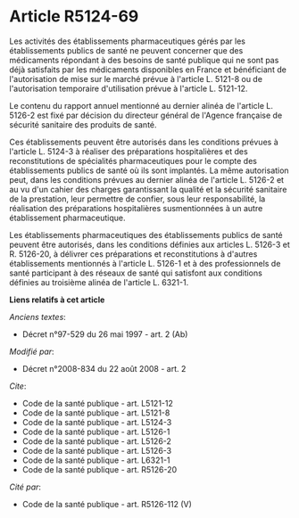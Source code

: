 # Article R5124-69

Les activités des établissements pharmaceutiques gérés par les établissements publics de santé ne peuvent concerner que des
médicaments répondant à des besoins de santé publique qui ne sont pas déjà satisfaits par les médicaments disponibles en
France et bénéficiant de l'autorisation de mise sur le marché prévue à l'article L. 5121-8 ou de l'autorisation temporaire
d'utilisation prévue à l'article L. 5121-12. 

Le contenu du rapport annuel mentionné au dernier alinéa de l'article L. 5126-2 est fixé par décision du directeur général de
l'Agence française de sécurité sanitaire des produits de santé. 

Ces établissements peuvent être autorisés dans les conditions prévues à l'article L. 5124-3 à réaliser des préparations
hospitalières et des reconstitutions de spécialités pharmaceutiques pour le compte des établissements publics de santé où ils
sont implantés. La même autorisation peut, dans les conditions prévues au dernier alinéa de l'article L. 5126-2 et au vu d'un
cahier des charges garantissant la qualité et la sécurité sanitaire de la prestation, leur permettre de confier, sous leur
responsabilité, la réalisation des préparations hospitalières susmentionnées à un autre établissement pharmaceutique. 

Les établissements pharmaceutiques des établissements publics de santé peuvent être autorisés, dans les conditions définies
aux articles L. 5126-3 et R. 5126-20, à délivrer ces préparations et reconstitutions à d'autres établissements mentionnés à
l'article L. 5126-1 et à des professionnels de santé participant à des réseaux de santé qui satisfont aux conditions définies
au troisième alinéa de l'article L. 6321-1.

**Liens relatifs à cet article**

_Anciens textes_:

  - Décret n°97-529 du 26 mai 1997 - art. 2 (Ab)

_Modifié par_:

  - Décret n°2008-834 du 22 août 2008 - art. 2

_Cite_:

  - Code de la santé publique - art. L5121-12
  - Code de la santé publique - art. L5121-8
  - Code de la santé publique - art. L5124-3
  - Code de la santé publique - art. L5126-1
  - Code de la santé publique - art. L5126-2
  - Code de la santé publique - art. L5126-3
  - Code de la santé publique - art. L6321-1
  - Code de la santé publique - art. R5126-20

_Cité par_:

  - Code de la santé publique - art. R5126-112 (V)
